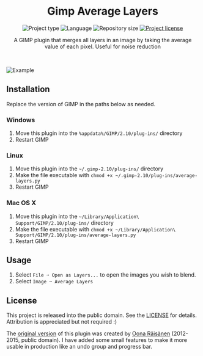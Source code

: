 <!-- Project Header -->
<div align="center">
  <h1 class="projectName">Gimp Average Layers</h1>

  <p class="projectBadges">
    <img src="https://img.shields.io/badge/type-Application_Plugin-2196f3.svg" alt="Project type" title="Project type"/>
    <img src="https://img.shields.io/github/languages/top/jerboa88/gimp-average-layers.svg" alt="Language" title="Language"/>
    <img src="https://img.shields.io/github/repo-size/jerboa88/gimp-average-layers.svg" alt="Repository size" title="Repository size"/>
    <a href="LICENSE">
      <img src="https://img.shields.io/github/license/jerboa88/gimp-average-layers.svg" alt="Project license" title="Project license"/>
    </a>
  </p>

  <p class="projectDesc">
    A GIMP plugin that merges all layers in an image by taking the average value of each pixel. Useful for noise reduction
  </p>

  <br/>
</div>


![Example](/example.png?raw=true "Example")


## Installation

Replace the version of GIMP in the paths below as needed.

### Windows
1. Move this plugin into the `%appdata%/GIMP/2.10/plug-ins/` directory
2. Restart GIMP

### Linux
1. Move this plugin into the `~/.gimp-2.10/plug-ins/` directory
2. Make the file executable with `chmod +x ~/.gimp-2.10/plug-ins/average-layers.py`
3. Restart GIMP

### Mac OS X
1. Move this plugin into the `~/Library/Application\ Support/GIMP/2.10/plug-ins/` directory
2. Make the file executable with `chmod +x ~/Library/Application\ Support/GIMP/2.10/plug-ins/average-layers.py`
3. Restart GIMP


## Usage
1. Select `File ➙ Open as Layers...` to open the images you wish to blend.
2. Select `Image ➙ Average Layers`


## License
This project is released into the public domain. See the [LICENSE] for details. Attribution is appreciated but not required :)

The [original version] of this plugin was created by [Oona Räisänen] (2012-2015, public domain). I have added some small features to make it more usable in production like an undo group and progress bar.


[LICENSE]: LICENSE
[original version]: https://github.com/windytan/gimp-average-layers
[Oona Räisänen]: https://github.com/windytan
